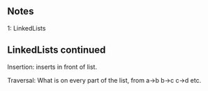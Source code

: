 ## Notes
1: LinkedLists


## LinkedLists continued

Insertion: inserts in front of list.

Traversal: What is on every part of the list, from a->b b->c c->d etc.


